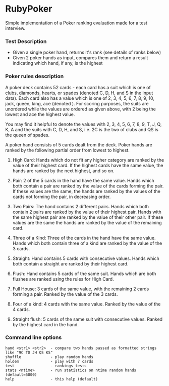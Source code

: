 RubyPoker
=========

Simple implementation of a Poker ranking evaluation made for a test interview.


### Test Description

- Given a single poker hand, returns it's rank (see details of ranks below) 
- Given 2 poker hands as input, compares them and return a result indicating which hand, if any, is the highest


### Poker rules description

A poker deck contains 52 cards - each card has a suit which is one of clubs, diamonds, hearts, or spades (denoted C, D, H, and S in the input data). Each card also has a value which is one of 2, 3, 4, 5, 6, 7, 8, 9, 10, jack, queen, king, ace (denoted ). For scoring purposes, the suits are unordered while the values are ordered as given above, with 2 being the lowest and ace the highest value.

You may find it helpful to denote the values with 2, 3, 4, 5, 6, 7, 8, 9, T, J, Q, K, A and the suits with C, D, H, and S, i.e. 2C is the two of clubs and QS is the queen of spades.

A poker hand consists of 5 cards dealt from the deck. Poker hands are ranked by the following partial order from lowest to highest.

1. High Card: Hands which do not fit any higher category are ranked by the value of their highest card. If the highest cards have the same value, the hands are ranked by the next highest, and so on.

2. Pair: 2 of the 5 cards in the hand have the same value. Hands which both contain a pair are ranked by the value of the cards forming the pair. If these values are the same, the hands are ranked by the values of the cards not forming the pair, in decreasing order.

3. Two Pairs: The hand contains 2 different pairs. Hands which both contain 2 pairs are ranked by the value of their highest pair. Hands with the same highest pair are ranked by the value of their other pair. If these values are the same the hands are ranked by the value of the remaining card.

4. Three of a Kind: Three of the cards in the hand have the same value. Hands which both contain three of a kind are ranked by the value of the 3 cards.

5. Straight: Hand contains 5 cards with consecutive values. Hands which both contain a straight are ranked by their highest card.

6. Flush: Hand contains 5 cards of the same suit. Hands which are both flushes are ranked using the rules for High Card.

7. Full House: 3 cards of the same value, with the remaining 2 cards forming a pair. Ranked by the value of the 3 cards.

8. Four of a kind: 4 cards with the same value. Ranked by the value of the 4 cards.

9. Straight flush: 5 cards of the same suit with consecutive values. Ranked by the highest card in the hand.


### Command line options

	hand <str1> <str2>  - compare two hands passed as formatted strings like "9C TD JH QS KS"
	shuffle             - play random hands
	holdem              - play with 7 cards
	test                - rankings tests
	stats <ntime>       - run statistics on ntime random hands (default=5000)
	help                - this help (default)
